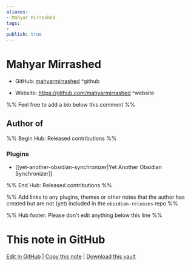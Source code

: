 ```yaml
---
aliases:
- Mahyar Mirrashed
tags:
- 
publish: true
---
```


# Mahyar Mirrashed

- GitHub: [mahyarmirrashed](https://github.com/mahyarmirrashed/) ^github
<!-- - Discord: `@` ^discord-->
- Website: <https://github.com/mahyarmirrashed> ^website
<!-- - [[Publish sites|Publish site]]: <https://> ^publish-->

%% Feel free to add a bio below this comment %%


## Author of

%% Begin Hub: Released contributions %%
### Plugins
- [[yet-another-obsidian-synchronizer|Yet Another Obsidian Synchronizer]]

%% End Hub: Released contributions %%

%% Add links to any plugins, themes or other notes that the author has created but are not (yet) included in the `obsidian-releases` repo %%

<!--
### Unlisted plugins
-->

<!--
### Others
-->

<!--
## Sponsor this author
-->

<!-- - [[GitHub sponsors]]: [Sponsor @mahyarmirrashed on GitHub Sponsors](https://github.com/sponsors/mahyarmirrashed) ^github-sponsor-->
<!-- - [[Buy me a coffee]]: <https://> ^buy-me-a-coffee-->
<!-- - [[PayPal]]: <https://> ^paypal-->
<!-- - [[Patreon]]: <https://> ^patreon-->

<!--
## Follow this author
-->

<!-- - [[YouTube Channels|On YouTube]]: <https://> ^youtube-->
<!-- - Twitter: <https://> ^twitter-->
<!-- - ... -->

%% Hub footer: Please don't edit anything below this line %%

# This note in GitHub

<span class="git-footer">[Edit In GitHub](https://github.dev/obsidian-community/obsidian-hub/blob/main/01%20-%20Community/People/mahyarmirrashed.md "git-hub-edit-note") | [Copy this note](https://raw.githubusercontent.com/obsidian-community/obsidian-hub/main/01%20-%20Community/People/mahyarmirrashed.md "git-hub-copy-note") | [Download this vault](https://github.com/obsidian-community/obsidian-hub/archive/refs/heads/main.zip "git-hub-download-vault") </span>
